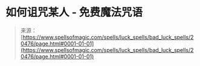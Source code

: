 <!--yml

category: 未分类

date: 2024-06-12 19:03:20

-->

# 如何诅咒某人 - 免费魔法咒语

> 来源：[https://www.spellsofmagic.com/spells/luck_spells/bad_luck_spells/20476/page.html#0001-01-01](https://www.spellsofmagic.com/spells/luck_spells/bad_luck_spells/20476/page.html#0001-01-01)
